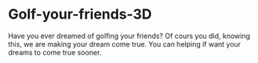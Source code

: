 # Golf-your-friends-3D

Have you ever dreamed of golfing your friends? Of cours you did, knowing this, we are making your dream come true. You can helping if want your dreams to come true sooner.

